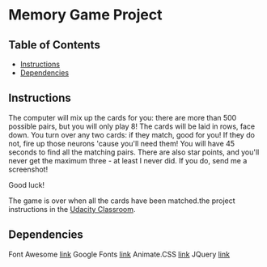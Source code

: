 # Memory Game Project

## Table of Contents

* [Instructions](#instructions)
* [Dependencies](#dependencies)

## Instructions

The computer will mix up the cards for you: there are more than 500 possible
pairs, but you will only play 8! The cards will be laid in rows, face down.
You turn over any two cards: if they match, good for you! If they do not,
fire up those neurons 'cause you'll need them! You will have 45 seconds to
find all the matching pairs. There are also star points, and you'll never
get the maximum three - at least I never did. If you do, send me a
screenshot!

Good luck!

The game is over when all the cards have been matched.the project instructions in the [Udacity Classroom](https://classroom.udacity.com/me).

## Dependencies

Font Awesome [link](https://maxcdn.bootstrapcdn.com/font-awesome/4.6.1/css/font-awesome.min.css)
Google Fonts [link](https://fonts.googleapis.com/css?family=Coda)
Animate.CSS [link](https://cdnjs.cloudflare.com/ajax/libs/animate.css/3.5.2/animate.min.css)
JQuery [link](https://code.jquery.com/jquery-3.2.1.min.js)
